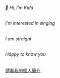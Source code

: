 ###### 👋 Hi, I’m Kidd

###### I'm interested in singing

###### I am straight

###### Happy to know you


[請看我的個人簡介](https://a905286001.github.io/)
<!---
a905286001/a905286001 is a ✨ special ✨ repository because its `README.md` (this file) appears on your GitHub profile.
You can click the Preview link to take a look at your changes.
--->
